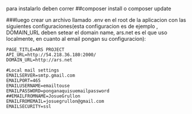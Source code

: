 para instalarlo deben correr
##composer install o composer update

###luego crear un archivo llamado .env en el root de la aplicacion con las siguientes configuraciones(esta configuracion es de ejemplo , DOMAIN_URL deben setear el domain name, ars.net es el que uso localmente, en cuanto al email pongan su configuracion):
```
PAGE_TITLE=ARS PROJECT
API_URL=http://54.218.36.180:2000/
DOMAIN_URL=http://ars.net 

#Local mail settings
EMAILSERVER=smtp.gmail.com
EMAILPORT=465
EMAILUSERNAME=emailtouse
EMAILPASSWORD=ponganaquisuemailpassword
##EMAILFROMNAME=JosueGrullon
EMAILFROMEMAIL=josuegrullon@gmail.com
EMAILSECURITY=ssl 
```
